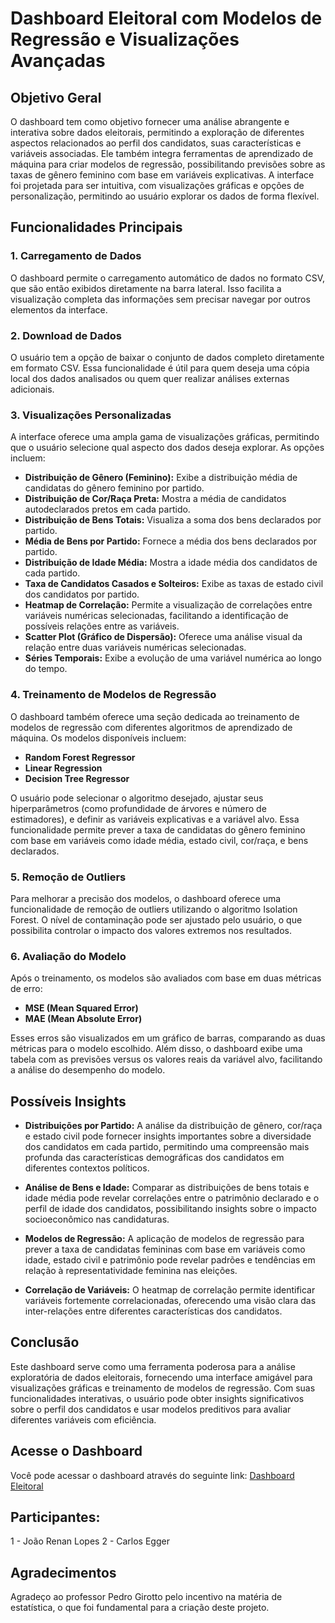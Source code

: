 # Dashboard Eleitoral com Modelos de Regressão e Visualizações Avançadas

## Objetivo Geral
O dashboard tem como objetivo fornecer uma análise abrangente e interativa sobre dados eleitorais, permitindo a exploração de diferentes aspectos relacionados ao perfil dos candidatos, suas características e variáveis associadas. Ele também integra ferramentas de aprendizado de máquina para criar modelos de regressão, possibilitando previsões sobre as taxas de gênero feminino com base em variáveis explicativas. A interface foi projetada para ser intuitiva, com visualizações gráficas e opções de personalização, permitindo ao usuário explorar os dados de forma flexível.

## Funcionalidades Principais

### 1. **Carregamento de Dados**
O dashboard permite o carregamento automático de dados no formato CSV, que são então exibidos diretamente na barra lateral. Isso facilita a visualização completa das informações sem precisar navegar por outros elementos da interface.

### 2. **Download de Dados**
O usuário tem a opção de baixar o conjunto de dados completo diretamente em formato CSV. Essa funcionalidade é útil para quem deseja uma cópia local dos dados analisados ou quem quer realizar análises externas adicionais.

### 3. **Visualizações Personalizadas**
A interface oferece uma ampla gama de visualizações gráficas, permitindo que o usuário selecione qual aspecto dos dados deseja explorar. As opções incluem:

- **Distribuição de Gênero (Feminino):** Exibe a distribuição média de candidatas do gênero feminino por partido.
- **Distribuição de Cor/Raça Preta:** Mostra a média de candidatos autodeclarados pretos em cada partido.
- **Distribuição de Bens Totais:** Visualiza a soma dos bens declarados por partido.
- **Média de Bens por Partido:** Fornece a média dos bens declarados por partido.
- **Distribuição de Idade Média:** Mostra a idade média dos candidatos de cada partido.
- **Taxa de Candidatos Casados e Solteiros:** Exibe as taxas de estado civil dos candidatos por partido.
- **Heatmap de Correlação:** Permite a visualização de correlações entre variáveis numéricas selecionadas, facilitando a identificação de possíveis relações entre as variáveis.
- **Scatter Plot (Gráfico de Dispersão):** Oferece uma análise visual da relação entre duas variáveis numéricas selecionadas.
- **Séries Temporais:** Exibe a evolução de uma variável numérica ao longo do tempo.

### 4. **Treinamento de Modelos de Regressão**
O dashboard também oferece uma seção dedicada ao treinamento de modelos de regressão com diferentes algoritmos de aprendizado de máquina. Os modelos disponíveis incluem:

- **Random Forest Regressor**
- **Linear Regression**
- **Decision Tree Regressor**

O usuário pode selecionar o algoritmo desejado, ajustar seus hiperparâmetros (como profundidade de árvores e número de estimadores), e definir as variáveis explicativas e a variável alvo. Essa funcionalidade permite prever a taxa de candidatas do gênero feminino com base em variáveis como idade média, estado civil, cor/raça, e bens declarados.

### 5. **Remoção de Outliers**
Para melhorar a precisão dos modelos, o dashboard oferece uma funcionalidade de remoção de outliers utilizando o algoritmo Isolation Forest. O nível de contaminação pode ser ajustado pelo usuário, o que possibilita controlar o impacto dos valores extremos nos resultados.

### 6. **Avaliação do Modelo**
Após o treinamento, os modelos são avaliados com base em duas métricas de erro:

- **MSE (Mean Squared Error)**
- **MAE (Mean Absolute Error)**

Esses erros são visualizados em um gráfico de barras, comparando as duas métricas para o modelo escolhido. Além disso, o dashboard exibe uma tabela com as previsões versus os valores reais da variável alvo, facilitando a análise do desempenho do modelo.

## Possíveis Insights

- **Distribuições por Partido:** A análise da distribuição de gênero, cor/raça e estado civil pode fornecer insights importantes sobre a diversidade dos candidatos em cada partido, permitindo uma compreensão mais profunda das características demográficas dos candidatos em diferentes contextos políticos.
  
- **Análise de Bens e Idade:** Comparar as distribuições de bens totais e idade média pode revelar correlações entre o patrimônio declarado e o perfil de idade dos candidatos, possibilitando insights sobre o impacto socioeconômico nas candidaturas.

- **Modelos de Regressão:** A aplicação de modelos de regressão para prever a taxa de candidatas femininas com base em variáveis como idade, estado civil e patrimônio pode revelar padrões e tendências em relação à representatividade feminina nas eleições.

- **Correlação de Variáveis:** O heatmap de correlação permite identificar variáveis fortemente correlacionadas, oferecendo uma visão clara das inter-relações entre diferentes características dos candidatos.

## Conclusão
Este dashboard serve como uma ferramenta poderosa para a análise exploratória de dados eleitorais, fornecendo uma interface amigável para visualizações gráficas e treinamento de modelos de regressão. Com suas funcionalidades interativas, o usuário pode obter insights significativos sobre o perfil dos candidatos e usar modelos preditivos para avaliar diferentes variáveis com eficiência.

## Acesse o Dashboard
Você pode acessar o dashboard através do seguinte link: [Dashboard Eleitoral](https://tse-dashboard.streamlit.app/)

## Participantes:
1 - João Renan Lopes
2 - Carlos Egger

## Agradecimentos
Agradeço ao professor Pedro Girotto pelo incentivo na matéria de estatística, o que foi fundamental para a criação deste projeto.
